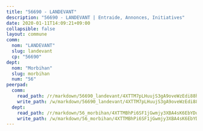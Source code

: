 ```yaml
---
title: "56690 - LANDEVANT"
description: "56690 - LANDEVANT | Entraide, Annonces, Initiatives"
date: 2020-01-11T14:09:21+09:00
collapsible: false
layout: commune
comm:
  nom: "LANDEVANT"
  slug: landevant
  cp: "56690"
dept:
  nom: "Morbihan"
  slug: morbihan
  num: "56"
peerpad:
  comm:
    read_path: /r/markdown/56690_landevant/4XTTM7pLHuujS3gA9oveWzEdi88hh8KaqM9riHr1YpPPEcCJ3
    write_path: /w/markdown/56690_landevant/4XTTM7pLHuujS3gA9oveWzEdi88hh8KaqM9riHr1YpPPEcCJ3-K3TgTgN2potT2j9tXmBNqAYh9pWnNVV82U8oDEGQ6F2rS2W1QGLc5wTnJ7b8o3LaXGWfi8hpNKfSfSeuJXTRuuFNVp4i3Hr8H6yRF8kBU4KuCZ5yP8UTYcSJquxNbjep5KqFp9ew
  dept:
    read_path: /r/markdown/56_morbihan/4XTTMBhPi6SF1jGwmjy3XBA4sK6EbYDun44EYwF3irZ7aBa5U
    write_path: /w/markdown/56_morbihan/4XTTMBhPi6SF1jGwmjy3XBA4sK6EbYDun44EYwF3irZ7aBa5U-K3TgV3HyhWtqSpmJ2GGLPRtHigVTcxkFRVLMX5R66UyRAN55PNUQgmTNwaDuJmWps9EVWQzncDySYbA7Pg7qEdRXsayrZysPHK4HeKM3FG1U8vQvyUvaDoFo4L4Z8coFC71q4zES
---
```


